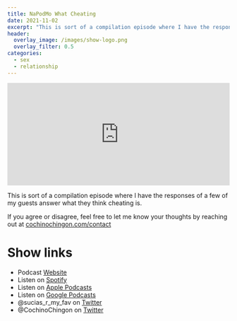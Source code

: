 ```yaml
---
title: NaPodMo What Cheating
date: 2021-11-02
excerpt: "This is sort of a compilation episode where I have the responses of a few of my guests answer what they think cheating is"
header:
  overlay_image: /images/show-logo.png
  overlay_filter: 0.5
categories:
  - sex
  - relationship
---
```

<iframe src='https://open.spotify.com/embed/episode/44YnRMj3nDJaCuJRxzARSr' width='100%' height='232' frameborder='0' allowtransparency='true' allow='encrypted-media'></iframe>

This is sort of a compilation episode where I have the responses of a few of my guests answer what they think cheating is.

If you agree or disagree, feel free to let me know your thoughts by reaching out at [cochinochingon.com/contact](https://cochinochingon.com/contact)

# Show links

* <i class='fas fa-link'></i>Podcast [Website](https://sucias.xyz)
* <i class='fab fa-spotify'></i>Listen on [Spotify](https://open.spotify.com/show/3XjoipCU3QzeIaQAAQpBdW)
* <i class='fas fa-podcast'></i>Listen on [Apple Podcasts](https://podcasts.apple.com/us/podcast/sucias-are-my-favorite/id1548173787)
* <i class='fab fa-google-play'></i>Listen on [Google Podcasts](https://podcasts.google.com/feed/aHR0cHM6Ly9hbmNob3IuZm0vcy80MjI0YzYzYy9wb2RjYXN0L3Jzcw==)
* <i class='fab fa-twitter'></i>@sucias_r_my_fav on [Twitter](https://twitter.com/sucias_r_my_fav)
* <i class='fab fa-twitter'></i>@CochinoChingon on [Twitter](https://twitter.com/cochinochingon)
